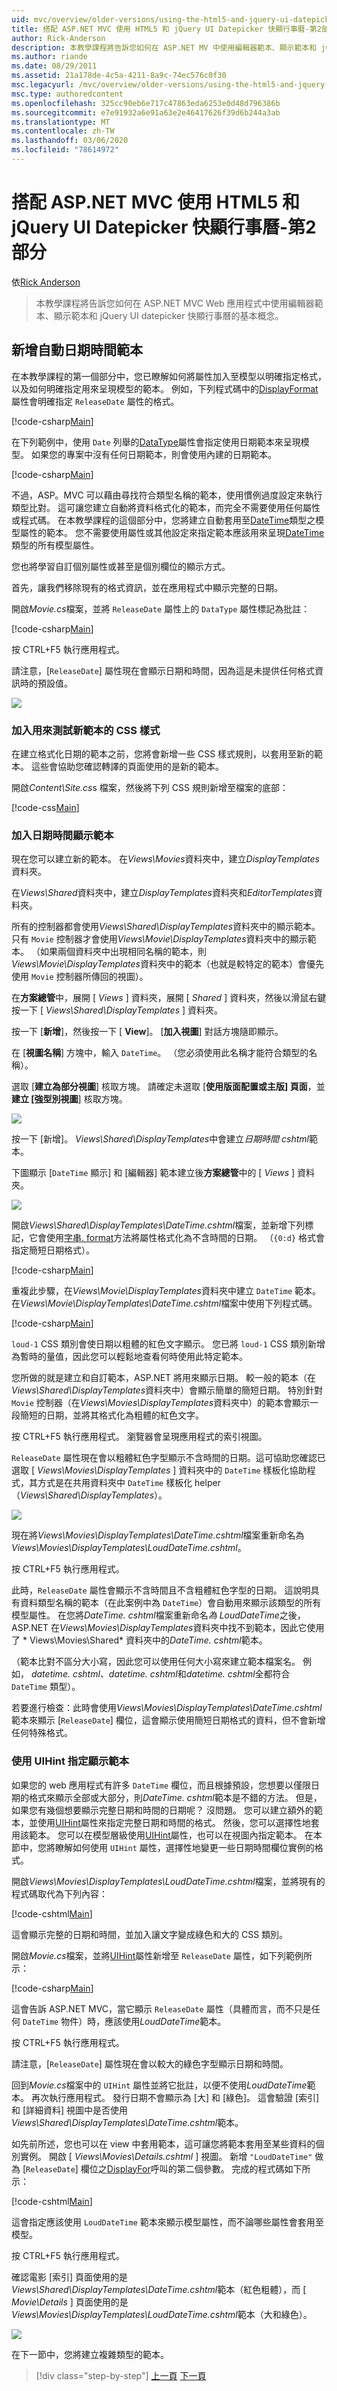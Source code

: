 ```yaml
---
uid: mvc/overview/older-versions/using-the-html5-and-jquery-ui-datepicker-popup-calendar-with-aspnet-mvc/using-the-html5-and-jquery-ui-datepicker-popup-calendar-with-aspnet-mvc-part-2
title: 搭配 ASP.NET MVC 使用 HTML5 和 jQuery UI Datepicker 快顯行事曆-第2部分 |Microsoft Docs
author: Rick-Anderson
description: 本教學課程將告訴您如何在 ASP.NET MV 中使用編輯器範本、顯示範本和 jQuery UI datepicker 快顯行事曆的基本概念。
ms.author: riande
ms.date: 08/29/2011
ms.assetid: 21a178de-4c5a-4211-8a9c-74ec576c0f30
msc.legacyurl: /mvc/overview/older-versions/using-the-html5-and-jquery-ui-datepicker-popup-calendar-with-aspnet-mvc/using-the-html5-and-jquery-ui-datepicker-popup-calendar-with-aspnet-mvc-part-2
msc.type: authoredcontent
ms.openlocfilehash: 325cc90eb6e717c47863eda6253e0d48d796386b
ms.sourcegitcommit: e7e91932a6e91a63e2e46417626f39d6b244a3ab
ms.translationtype: MT
ms.contentlocale: zh-TW
ms.lasthandoff: 03/06/2020
ms.locfileid: "78614972"
---
```

# <a name="using-the-html5-and-jquery-ui-datepicker-popup-calendar-with-aspnet-mvc---part-2"></a>搭配 ASP.NET MVC 使用 HTML5 和 jQuery UI Datepicker 快顯行事曆-第2部分

依[Rick Anderson](https://twitter.com/RickAndMSFT)

> 本教學課程將告訴您如何在 ASP.NET MVC Web 應用程式中使用編輯器範本、顯示範本和 jQuery UI datepicker 快顯行事曆的基本概念。

## <a name="adding-an-automatic-datetime-template"></a>新增自動日期時間範本

在本教學課程的第一個部分中，您已瞭解如何將屬性加入至模型以明確指定格式，以及如何明確指定用來呈現模型的範本。 例如，下列程式碼中的[DisplayFormat](https://msdn.microsoft.com/library/system.componentmodel.dataannotations.displayformatattribute.aspx)屬性會明確指定 `ReleaseDate` 屬性的格式。

[!code-csharp[Main](using-the-html5-and-jquery-ui-datepicker-popup-calendar-with-aspnet-mvc-part-2/samples/sample1.cs)]

在下列範例中，使用 `Date` 列舉的[DataType](https://msdn.microsoft.com/library/system.componentmodel.dataannotations.datatype.aspx)屬性會指定使用日期範本來呈現模型。 如果您的專案中沒有任何日期範本，則會使用內建的日期範本。

[!code-csharp[Main](using-the-html5-and-jquery-ui-datepicker-popup-calendar-with-aspnet-mvc-part-2/samples/sample2.cs)]

不過，ASP。MVC 可以藉由尋找符合類型名稱的範本，使用慣例過度設定來執行類型比對。 這可讓您建立自動將資料格式化的範本，而完全不需要使用任何屬性或程式碼。 在本教學課程的這個部分中，您將建立自動套用至[DateTime](https://msdn.microsoft.com/library/system.datetime.aspx)類型之模型屬性的範本。 您不需要使用屬性或其他設定來指定範本應該用來呈現[DateTime](https://msdn.microsoft.com/library/system.datetime.aspx)類型的所有模型屬性。

您也將學習自訂個別屬性或甚至是個別欄位的顯示方式。

首先，讓我們移除現有的格式資訊，並在應用程式中顯示完整的日期。

開啟*Movie.cs*檔案，並將 `ReleaseDate` 屬性上的 `DataType` 屬性標記為批註：

[!code-csharp[Main](using-the-html5-and-jquery-ui-datepicker-popup-calendar-with-aspnet-mvc-part-2/samples/sample3.cs)]

按 CTRL+F5 執行應用程式。

請注意，[`ReleaseDate`] 屬性現在會顯示日期和時間，因為這是未提供任何格式資訊時的預設值。

![](using-the-html5-and-jquery-ui-datepicker-popup-calendar-with-aspnet-mvc-part-2/_static/image1.png)

### <a name="adding-css-styles-for-testing-new-templates"></a>加入用來測試新範本的 CSS 樣式

在建立格式化日期的範本之前，您將會新增一些 CSS 樣式規則，以套用至新的範本。 這些會協助您確認轉譯的頁面使用的是新的範本。

開啟*Content\Site.cs*s 檔案，然後將下列 CSS 規則新增至檔案的底部：

[!code-css[Main](using-the-html5-and-jquery-ui-datepicker-popup-calendar-with-aspnet-mvc-part-2/samples/sample4.css)]

### <a name="adding-datetime-display-templates"></a>加入日期時間顯示範本

現在您可以建立新的範本。 在*Views\Movies*資料夾中，建立*DisplayTemplates*資料夾。

在*Views\Shared*資料夾中，建立*DisplayTemplates*資料夾和*EditorTemplates*資料夾。

所有的控制器都會使用*Views\Shared\DisplayTemplates*資料夾中的顯示範本。 只有 `Movie` 控制器才會使用*Views\Movie\DisplayTemplates*資料夾中的顯示範本。 （如果兩個資料夾中出現相同名稱的範本，則*Views\Movie\DisplayTemplates*資料夾中的範本（也就是較特定的範本）會優先使用 `Movie` 控制器所傳回的視圖）。

在**方案總管**中，展開 [ *Views* ] 資料夾，展開 [ *Shared* ] 資料夾，然後以滑鼠右鍵按一下 [ *Views\Shared\DisplayTemplates* ] 資料夾。

按一下 [**新增**]，然後按一下 [ **View**]。 [**加入視圖**] 對話方塊隨即顯示。

在 [**視圖名稱**] 方塊中，輸入 `DateTime`。 （您必須使用此名稱才能符合類型的名稱）。

選取 [**建立為部分視圖**] 核取方塊。 請確定未選取 [**使用版面配置或主版] 頁面**，並**建立 [強型別視圖**] 核取方塊。

![](using-the-html5-and-jquery-ui-datepicker-popup-calendar-with-aspnet-mvc-part-2/_static/image2.png)

按一下 [新增]。 *Views\Shared\DisplayTemplates*中會建立*日期時間 cshtml*範本。

下圖顯示 [`DateTime` 顯示] 和 [編輯器] 範本建立後**方案總管**中的 [ *Views* ] 資料夾。

![](using-the-html5-and-jquery-ui-datepicker-popup-calendar-with-aspnet-mvc-part-2/_static/image3.png)

開啟*Views\Shared\DisplayTemplates\DateTime.cshtml*檔案，並新增下列標記，它會使用[字串. format](https://msdn.microsoft.com/library/system.string.format.aspx)方法將屬性格式化為不含時間的日期。 （`{0:d}` 格式會指定簡短日期格式）。

[!code-csharp[Main](using-the-html5-and-jquery-ui-datepicker-popup-calendar-with-aspnet-mvc-part-2/samples/sample5.cs)]

重複此步驟，在*Views\Movie\DisplayTemplates*資料夾中建立 `DateTime` 範本。 在*Views\Movie\DisplayTemplates\DateTime.cshtml*檔案中使用下列程式碼。

[!code-csharp[Main](using-the-html5-and-jquery-ui-datepicker-popup-calendar-with-aspnet-mvc-part-2/samples/sample6.cs)]

`loud-1` CSS 類別會使日期以粗體的紅色文字顯示。 您已將 `loud-1` CSS 類別新增為暫時的量值，因此您可以輕鬆地查看何時使用此特定範本。

您所做的就是建立和自訂範本，ASP.NET 將用來顯示日期。 較一般的範本（在*Views\Shared\DisplayTemplates*資料夾中）會顯示簡單的簡短日期。 特別針對 `Movie` 控制器（在*Views\Movies\DisplayTemplates*資料夾中）的範本會顯示一段簡短的日期，並將其格式化為粗體的紅色文字。

按 CTRL+F5 執行應用程式。 瀏覽器會呈現應用程式的索引視圖。

`ReleaseDate` 屬性現在會以粗體紅色字型顯示不含時間的日期。這可協助您確認已選取 [ *Views\Movies\DisplayTemplates* ] 資料夾中的 `DateTime` 樣板化協助程式，其方式是在共用資料夾中 `DateTime` 樣板化 helper （*Views\Shared\DisplayTemplates*）。

![](using-the-html5-and-jquery-ui-datepicker-popup-calendar-with-aspnet-mvc-part-2/_static/image4.png)

現在將*Views\Movies\DisplayTemplates\DateTime.cshtml*檔案重新命名為*Views\Movies\DisplayTemplates\LoudDateTime.cshtml*。

按 CTRL+F5 執行應用程式。

此時，`ReleaseDate` 屬性會顯示不含時間且不含粗體紅色字型的日期。 這說明具有資料類型名稱的範本（在此案例中為 `DateTime`）會自動用來顯示該類型的所有模型屬性。 在您將*DateTime. cshtml*檔案重新命名*為 LoudDateTime*之後，ASP.NET 在*Views\Movies\DisplayTemplates*資料夾中找不到範本，因此它使用了 * Views\Movies\Shared\* 資料夾中的*DateTime. cshtml*範本。

（範本比對不區分大小寫，因此您可以使用任何大小寫來建立範本檔案名。 例如， *datetime. cshtml、datetime. cshtml*和*datetime. cshtml*全都符合 `DateTime` 類型）。

若要進行檢查：此時會使用*Views\Movies\DisplayTemplates\DateTime.cshtml*範本來顯示 [`ReleaseDate`] 欄位，這會顯示使用簡短日期格式的資料，但不會新增任何特殊格式。

### <a name="using-uihint-to-specify-a-display-template"></a>使用 UIHint 指定顯示範本

如果您的 web 應用程式有許多 `DateTime` 欄位，而且根據預設，您想要以僅限日期的格式來顯示全部或大部分，則*DateTime. cshtml*範本是不錯的方法。 但是，如果您有幾個想要顯示完整日期和時間的日期呢？ 沒問題。 您可以建立額外的範本，並使用[UIHint](https://msdn.microsoft.com/library/system.componentmodel.dataannotations.uihintattribute.uihint.aspx)屬性來指定完整日期和時間的格式。 然後，您可以選擇性地套用該範本。 您可以在模型層級使用[UIHint](https://msdn.microsoft.com/library/system.componentmodel.dataannotations.uihintattribute.uihint.aspx)屬性，也可以在視圖內指定範本。 在本節中，您將瞭解如何使用 `UIHint` 屬性，選擇性地變更一些日期時間欄位實例的格式。

開啟*Views\Movies\DisplayTemplates\LoudDateTime.cshtml*檔案，並將現有的程式碼取代為下列內容：

[!code-cshtml[Main](using-the-html5-and-jquery-ui-datepicker-popup-calendar-with-aspnet-mvc-part-2/samples/sample7.cshtml)]

這會顯示完整的日期和時間，並加入讓文字變成綠色和大的 CSS 類別。

開啟*Movie.cs*檔案，並將[UIHint](https://msdn.microsoft.com/library/system.componentmodel.dataannotations.uihintattribute.uihint.aspx)屬性新增至 `ReleaseDate` 屬性，如下列範例所示：

[!code-csharp[Main](using-the-html5-and-jquery-ui-datepicker-popup-calendar-with-aspnet-mvc-part-2/samples/sample8.cs)]

這會告訴 ASP.NET MVC，當它顯示 `ReleaseDate` 屬性（具體而言，而不只是任何 `DateTime` 物件）時，應該使用*LoudDateTime*範本。

按 CTRL+F5 執行應用程式。

請注意，[`ReleaseDate`] 屬性現在會以較大的綠色字型顯示日期和時間。

回到*Movie.cs*檔案中的 `UIHint` 屬性並將它批註，以便不使用*LoudDateTime*範本。 再次執行應用程式。 發行日期不會顯示為 [大] 和 [綠色]。 這會驗證 [索引] 和 [詳細資料] 視圖中是否使用*Views\Shared\DisplayTemplates\DateTime.cshtml*範本。

如先前所述，您也可以在 view 中套用範本，這可讓您將範本套用至某些資料的個別實例。 開啟 [ *Views\Movies\Details.cshtml* ] 視圖。 新增 `"LoudDateTime"` 做為 [`ReleaseDate`] 欄位之[DisplayFor](https://msdn.microsoft.com/library/ee407420.aspx)呼叫的第二個參數。 完成的程式碼如下所示：

[!code-cshtml[Main](using-the-html5-and-jquery-ui-datepicker-popup-calendar-with-aspnet-mvc-part-2/samples/sample9.cshtml)]

這會指定應該使用 `LoudDateTime` 範本來顯示模型屬性，而不論哪些屬性會套用至模型。

按 CTRL+F5 執行應用程式。

確認電影 [索引] 頁面使用的是*Views\Shared\DisplayTemplates\DateTime.cshtml*範本（紅色粗體），而 [ *Movie\Details* ] 頁面使用的是*Views\Movies\DisplayTemplates\LoudDateTime.cshtml*範本（大和綠色）。

![](using-the-html5-and-jquery-ui-datepicker-popup-calendar-with-aspnet-mvc-part-2/_static/image5.png)

在下一節中，您將建立複雜類型的範本。

> [!div class="step-by-step"]
> [上一頁](using-the-html5-and-jquery-ui-datepicker-popup-calendar-with-aspnet-mvc-part-1.md)
> [下一頁](using-the-html5-and-jquery-ui-datepicker-popup-calendar-with-aspnet-mvc-part-3.md)
